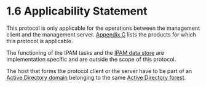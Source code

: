 <html dir="LTR" xmlns:mshelp="http://msdn.microsoft.com/mshelp" xmlns:ddue="http://ddue.schemas.microsoft.com/authoring/2003/5" xmlns:xlink="http://www.w3.org/1999/xlink" xmlns:tool="http://www.microsoft.com/tooltip">
 <body>
 <div id="header">
 <h1 class="heading">1.6 Applicability Statement</h1>
 </div>
 <div id="mainSection">
 <div id="mainBody">
 <div id="allHistory" class="saveHistory"></div>
 <div id="sectionSection0" class="section" name="collapseableSection">
 

<p>This protocol is only applicable for the operations between
the management client and the management server. <a href="3b257e05-6300-4286-a090-0f9949d290bf.md">Appendix C</a> lists the
products for which this protocol is applicable.</p>

<p>The functioning of the IPAM tasks and the <a href="21b4a631-8f28-420f-822f-c5f879d5046e.md#gt_1ebbf4e0-d234-4732-a83d-022081131cea">IPAM data store</a> are
implementation specific and are outside the scope of this protocol. </p>

<p>The host that forms the protocol client or the server have
to be part of an <a href="21b4a631-8f28-420f-822f-c5f879d5046e.md#gt_fcaec097-23d5-4b8f-b3e7-5739cc9c1d78">Active
Directory domain</a> belonging to the same <a href="21b4a631-8f28-420f-822f-c5f879d5046e.md#gt_9bf0a16f-e546-41f1-9e45-50655e20beb5">Active Directory forest</a>. </p>


 </div>
 </div>
 </div>
 </body>
</html>